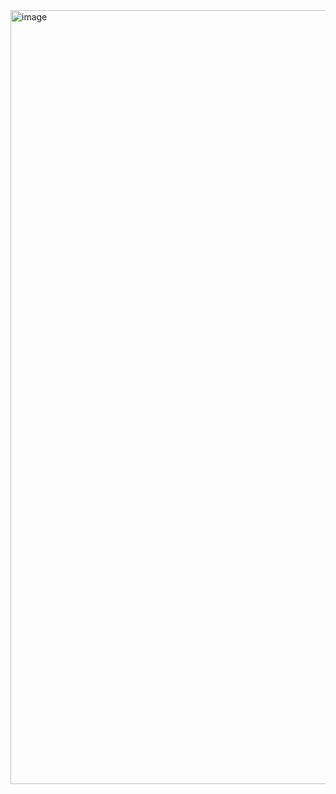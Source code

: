 <img width="2637" height="1238" alt="image" src="https://github.com/user-attachments/assets/6c84ae2b-3a9f-49a5-9e6e-03e7df8cd3bd" />
